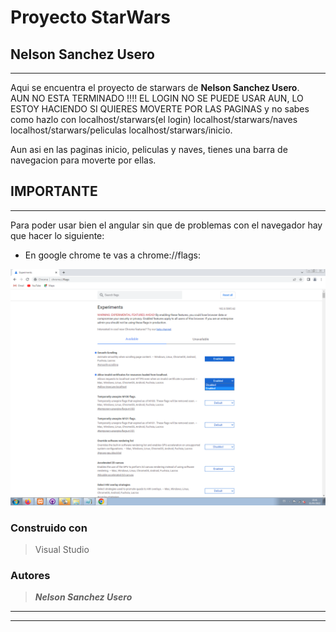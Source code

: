 # Proyecto StarWars

## Nelson Sanchez Usero
___

Aqui se encuentra el proyecto de starwars de **Nelson Sanchez Usero**.  
AUN NO ESTA TERMINADO !!!! EL LOGIN NO SE PUEDE USAR AUN, LO ESTOY HACIENDO SI QUIERES MOVERTE POR LAS PAGINAS y no sabes como hazlo con
localhost/starwars(el login) localhost/starwars/naves localhost/starwars/peliculas localhost/starwars/inicio.

Aun asi en las paginas inicio, peliculas y naves, tienes una barra de navegacion para moverte por ellas.


## IMPORTANTE
___

Para poder usar bien el angular sin que de problemas con el navegador hay que hacer lo siguiente:

* En google chrome te vas a chrome://flags:

![Imagen chrome://flags](images/flag.png)


### Construido con

>Visual Studio

### Autores

>***Nelson Sanchez Usero***

___
___